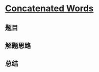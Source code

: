 # [Concatenated Words](https://leetcode.com/problems/concatenated-words/)

## 题目


## 解题思路


## 总结


